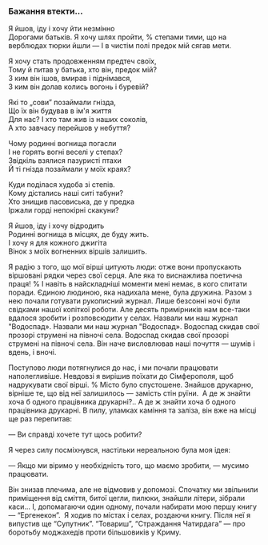 ### Бажання втекти...

Я йшов, іду і хочу йти незмінно  
Дорогами батьків. Я хочу шлях пройти,
% степами тими, що на верблюдах тюрки йшли —
І в чистім полі предок мій сягав мети.

Я хочу стать продовженням предтеч своїх,  
Тому й питав у батька, хто він, предок мій?  
З ким він ішов, вмирав і піднімався,  
З ким він долав колись вогонь і буревій?

Які то „сови” позаймали гнізда,  
Що їх він будував в ім'я життя  
Для нас? І хто там жив із наших соколів,  
А хто завчасу перейшов у небуття?

Чому родинні вогнища погасли  
І не горять вогні веселі у степах?  
Звідкіль взялися пазуристі птахи  
Й ті гнізда позаймали у моїх краях?  

Куди поділася худоба зі степів.  
Кому дістались наші ситі табуни?  
Хто знищив пасовиська, де у предка  
Іржали горді непокірні скакуни?

Я йшов, іду і хочу відродить  
Родинні вогнища в місцях, де буду жить.  
І хочу я для кожного джигіта  
Вінок з моїх вогненних віршів залишить.

Я радію з того, що мої вірші цитують люди: отже вони пропускають віршовані рядки через свої серця.
Але яка то виснажлива поетична праця!
% І навіть в найскладніші моменти мені немає, в кого спитати поради.
Єдиною людиною, яка надихала мене, була дружина.
Разом з нею почали готувати рукописний журнал.
Лише безсонні ночі були свідками нашої копіткої роботи.
Але десять примірників нам все-таки вдалося зробити і розповсюдити у селах.
Назвали ми наш журнал "Водоспад».
Назвали ми наш журнал "Водоспад». Водоспад скидав свої прозорі струмені на півночі села.
Водоспад скидав свої прозорі струмені на півночі села. Він наче висловлював наші почуття — шумів і вдень, і вночі.

Поступово люди потягнулися до нас, і ми почали працювати наполегливіше.
Невдовзі я вирішив поїхати до Сімферополя, щоб надрукувати свої вірші.
% Місто було спустошене. Знайшов друкарню, вірніше те, що від неї залишилось — замість стін руїни.
 А де ж знайти хоча б одного працівника друкарні?..
А де ж знайти хоча б одного працівника друкарні.
В пилу, уламках каміння та заліза, він вже на місці ще раз перепитав:

— Ви справді хочете тут щось робити?

Я через силу посміхнувся, настільки нереальною була моя ідея:

— Якщо ми віримо у необхідність того, що маємо зробити, — мусимо працювати.

Він знизав плечима, але не відмовив у допомозі.
Спочатку ми звільнили приміщення від сміття, битої цегли, пилюки, знайшли літери, зібрали каси...
І, допомагаючи один одному, почали набирати мою першу книгу — “Ергенекон”.
 Я ходив по містах і селах, роздаючи книгу. Після неї я випустив ще “Супутник”. “Товариш”, “Страждання Чатирдага” — про боротьбу моджахедів проти більшовиків у Криму.